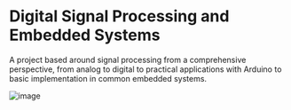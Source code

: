 # Digital Signal Processing and Embedded Systems
A project based around signal processing from a comprehensive perspective, from analog to digital to practical applications with Arduino to basic implementation in common embedded systems.

![image](https://user-images.githubusercontent.com/96901042/180682602-846de61b-d388-44d7-aebd-ece4ff2d0fb0.png)
